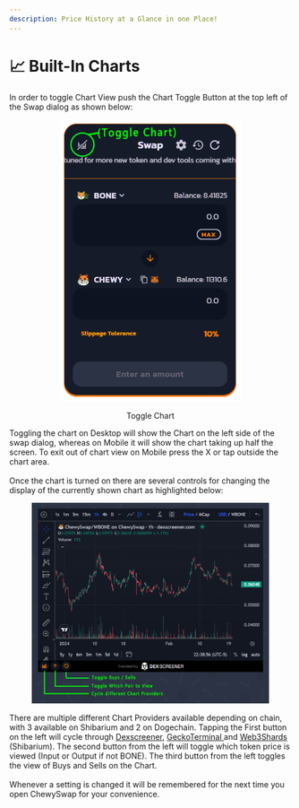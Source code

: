 ```yaml
---
description: Price History at a Glance in one Place!
---
```


# 📈 Built-In Charts

In order to toggle Chart View push the Chart Toggle Button at the top left of the Swap dialog as shown below:

<div align="center">

<figure><img src="../../.gitbook/assets/ToggleChart (1).png" alt="" width="325"><figcaption><p>Toggle Chart</p></figcaption></figure>

</div>

Toggling the chart on Desktop will show the Chart on the left side of the swap dialog, whereas on Mobile it will show the chart taking up half the screen. To exit out of chart view on Mobile press the X or tap outside the chart area.\
\
Once the chart is turned on there are several controls for changing the display of the currently shown chart as highlighted below:

<figure><img src="../../.gitbook/assets/image (1) (1).png" alt=""><figcaption></figcaption></figure>

There are multiple different Chart Providers available depending on chain, with 3 available on Shibarium and 2 on Dogechain. Tapping the First button on the left will cycle through [Dexscreener](https://dexscreener.com/shibarium), [GeckoTerminal ](https://www.geckoterminal.com/shibarium/chewyswap/pools)and [Web3Shards ](https://web3shards.io/)(Shibarium). The second button from the left will toggle which token price is viewed (Input or Output if not BONE). The third button from the left toggles the view of Buys and Sells on the Chart.\
\
Whenever a setting is changed it will be remembered for the next time you open ChewySwap for your convenience.&#x20;
